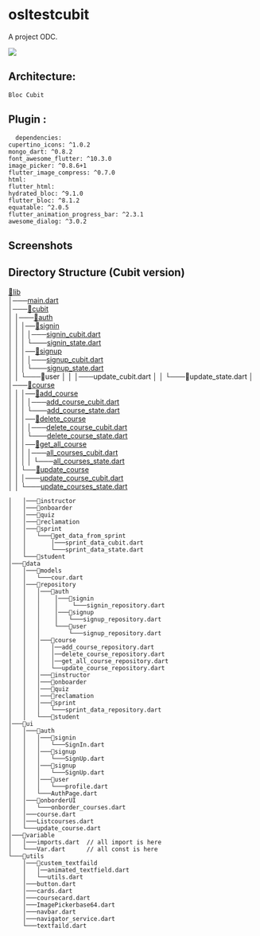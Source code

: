 # osltestcubit

A project ODC.
<p align="start">
<img src="https://img.shields.io/github/last-commit/odc-student/learning-management-system-mobile/feat-1?label=Last%20commit">
</p>


## Architecture:

    Bloc Cubit


## Plugin :

      dependencies:
    cupertino_icons: ^1.0.2
    mongo_dart: ^0.8.2
    font_awesome_flutter: ^10.3.0
    image_picker: ^0.8.6+1
    flutter_image_compress: ^0.7.0
    html:
    flutter_html:
    hydrated_bloc: ^9.1.0
    flutter_bloc: ^8.1.2
    equatable: ^2.0.5
    flutter_animation_progress_bar: ^2.3.1
    awesome_dialog: ^3.0.2


## Screenshots


## Directory Structure (Cubit version)

[📂lib](https://github.com/odc-student/learning-management-system-mobile/tree/feat-1/lib) </br>
│───[main.dart](https://github.com/odc-student/learning-management-system-mobile/tree/feat-1/lib/main.dart)   </br>
│───[📂cubit](https://github.com/odc-student/learning-management-system-mobile/tree/feat-1/lib/cubit)   </br>
│   │───[📂auth](https://github.com/odc-student/learning-management-system-mobile/tree/feat-1/lib/cubit/auth) </br>
│   │   │──[📂signin](https://github.com/odc-student/learning-management-system-mobile/tree/feat-1/lib/cubit/auth/signin) </br>
│   │   │   │───[signin_cubit.dart](https://github.com/odc-student/learning-management-system-mobile/tree/feat-1/lib/cubit/auth/signin/signin_cubit.dart) </br>
│   │   │   └───[signin_state.dart](https://github.com/odc-student/learning-management-system-mobile/tree/feat-1/lib/cubit/auth/signin/signin_state.dart) </br>
│   │   │──[📂signup](https://github.com/odc-student/learning-management-system-mobile/tree/feat-1/lib/cubit/auth/signup) </br>
│   │   │   │───[signup_cubit.dart](https://github.com/odc-student/learning-management-system-mobile/tree/feat-1/lib/cubit/auth/signup/signup_cubit.dart) </br>
│   │   │   └───[signup_state.dart](https://github.com/odc-student/learning-management-system-mobile/tree/feat-1/lib/cubit/auth/signup/signup_state.dart) </br>
│   │   └───📂user
│   │       │───update_cubit.dart
│   │       └───📂update_state.dart
│   │───[📂course](https://github.com/odc-student/learning-management-system-mobile/tree/feat-1/lib/cubit/course) </br>
│   │   │──[📂add_course](https://github.com/odc-student/learning-management-system-mobile/tree/feat-1/lib/cubit/course/add_course) </br>
│   │   │   │───[add_course_cubit.dart](https://github.com/odc-student/learning-management-system-mobile/tree/feat-1/lib/cubit/course/add_course/add_course_cubit.dart) </br>
│   │   │   └───[add_course_state.dart](https://github.com/odc-student/learning-management-system-mobile/tree/feat-1/lib/cubit/course/add_course/add_course_state.dart) </br>
│   │   │──[📂delete_course](https://github.com/odc-student/learning-management-system-mobile/tree/feat-1/lib/cubit/course/delete_course) </br>
│   │   │   │───[delete_course_cubit.dart](https://github.com/odc-student/learning-management-system-mobile/tree/feat-1/lib/cubit/course/delete_course/delete_course_cubit.dart) </br>
│   │   │   └───[delete_course_state.dart](https://github.com/odc-student/learning-management-system-mobile/tree/feat-1/lib/cubit/course/delete_course/delete_course_state.dart) </br>
│   │   │──[📂get_all_course](https://github.com/odc-student/learning-management-system-mobile/tree/feat-1/lib/cubit/course/get_all_course) </br>
│   │   │   │───[all_courses_cubit.dart](https://github.com/odc-student/learning-management-system-mobile/tree/feat-1/lib/cubit/course/get_all_course/get_all_courses_cubit.dart) </br>
│   │   │   │   └───[all_courses_state.dart](https://github.com/odc-student/learning-management-system-mobile/tree/feat-1/lib/cubit/course/get_all_course/get_all_courses_state.dart) </br>
│   │   └──[📂update_course](https://github.com/odc-student/learning-management-system-mobile/tree/feat-1/lib/cubit/course/update_course) </br>
│   │      │───[update_course_cubit.dart](https://github.com/odc-student/learning-management-system-mobile/tree/feat-1/lib/cubit/course/update_course/update_course_cubit.dart) </br>
│   │      └───[update_courses_state.dart](https://github.com/odc-student/learning-management-system-mobile/tree/feat-1/lib/cubit/course/update_courseupdate_course_state.dart) </br>

    │   │───📂instructor
    │   │───📂onboarder
    │   │───📂quiz
    │   │───📂reclamation
    │   │───📂sprint
    │   │   └───📂get_data_from_sprint
    │   │       │───sprint_data_cubit.dart
    │   │       └───sprint_data_state.dart
    │   └───📂student
    │───📂data
    │   │───📂models
    │   │   └───cour.dart
    │   │───📂repository
    │   │   │───📂auth
    │   │   │    │───📂signin
    │   │   │    │    └───signin_repository.dart
    │   │   │    │───📂signup
    │   │   │    │   └───signup_repository.dart
    │   │   │    └───📂user
    │   │   │        └───signup_repository.dart
    │   │   │───📂course
    │   │   │   │──add_course_repository.dart
    │   │   │   │──delete_course_repository.dart
    │   │   │   │──get_all_course_repository.dart
    │   │   │   └──update_course_repository.dart
    │   │   │───📂instructor
    │   │   │───📂onboarder
    │   │   │───📂quiz
    │   │   │───📂reclamation
    │   │   │───📂sprint
    │   │   │   └───sprint_data_repository.dart
    │   │   └───📂student
    │───📂ui
    │   │───📂auth
    │   │   │───📂signin
    │   │   │   └───SignIn.dart
    │   │   │───📂signup
    │   │   │   └───SignUp.dart
    │   │   │───📂signup
    │   │   │   └───SignUp.dart
    │   │   │───📂user
    │   │   │   └───profile.dart
    │   │   └───AuthPage.dart
    │   │───📂onborderUI
    │   │   └───onborder_courses.dart
    │   │───course.dart
    │   │───Listcourses.dart
    │   └───update_course.dart
    │───📂variable
    │   │───imports.dart  // all import is here
    │   └───Var.dart      // all const is here
    └───📂utils
        │───📂custem_textfaild
        │   │──animated_textfield.dart
        │   └──utils.dart
        │───button.dart
        │───cards.dart
        │───coursecard.dart
        │───ImagePickerbase64.dart
        │───navbar.dart
        │───navigator_service.dart
        └───textfaild.dart

